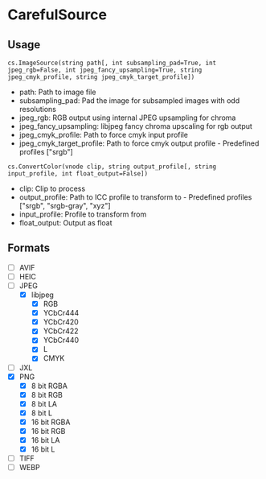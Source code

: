 # CarefulSource

## Usage

```
cs.ImageSource(string path[, int subsampling_pad=True, int jpeg_rgb=False, int jpeg_fancy_upsampling=True, string jpeg_cmyk_profile, string jpeg_cmyk_target_profile])
```

- path: Path to image file
- subsampling_pad: Pad the image for subsampled images with odd resolutions
- jpeg_rgb: RGB output using internal JPEG upsampling for chroma
- jpeg_fancy_upsampling: libjpeg fancy chroma upscaling for rgb output
- jpeg_cmyk_profile: Path to force cmyk input profile
- jpeg_cmyk_target_profile: Path to force cmyk output profile - Predefined profiles ["srgb"]

```
cs.ConvertColor(vnode clip, string output_profile[, string input_profile, int float_output=False])
```

- clip: Clip to process
- output_profile: Path to ICC profile to transform to - Predefined profiles ["srgb", "srgb-gray", "xyz"]
- input_profile: Profile to transform from
- float_output: Output as float

## Formats

- [ ] AVIF
- [ ] HEIC
- [ ] JPEG
  - [x] libjpeg
    - [x] RGB
    - [x] YCbCr444
    - [x] YCbCr420
    - [x] YCbCr422
    - [x] YCbCr440
    - [x] L
    - [x] CMYK
- [ ] JXL
- [x] PNG
  - [x] 8 bit RGBA
  - [x] 8 bit RGB
  - [x] 8 bit LA
  - [x] 8 bit L
  - [x] 16 bit RGBA
  - [x] 16 bit RGB
  - [x] 16 bit LA
  - [x] 16 bit L
- [ ] TIFF
- [ ] WEBP
